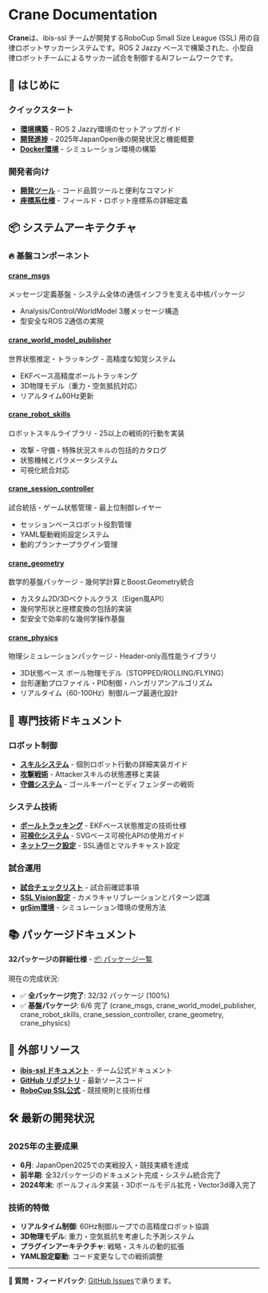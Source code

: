 # Crane Documentation

**Crane**は、ibis-ssl チームが開発するRoboCup Small Size League (SSL) 用の自律ロボットサッカーシステムです。ROS 2 Jazzy ベースで構築された、小型自律ロボットチームによるサッカー試合を制御するAIフレームワークです。

## 🚀 はじめに

### クイックスタート

- **[環境構築](./setup.md)** - ROS 2 Jazzy環境のセットアップガイド
- **[開発進捗](./progress.md)** - 2025年JapanOpen後の開発状況と機能概要
- **[Docker環境](./docker.md)** - シミュレーション環境の構築

### 開発者向け

- **[開発ツール](./tools.md)** - コード品質ツールと便利なコマンド
- **[座標系仕様](./coordinates.md)** - フィールド・ロボット座標系の詳細定義

## 📦 システムアーキテクチャ

### 🔥 基盤コンポーネント

#### [crane_msgs](./packages/crane_msgs.md)

メッセージ定義基盤 - システム全体の通信インフラを支える中核パッケージ

- Analysis/Control/WorldModel 3層メッセージ構造
- 型安全なROS 2通信の実現

#### [crane_world_model_publisher](./packages/crane_world_model_publisher.md)  

世界状態推定・トラッキング - 高精度な知覚システム

- EKFベース高精度ボールトラッキング
- 3D物理モデル（重力・空気抵抗対応）
- リアルタイム60Hz更新

#### [crane_robot_skills](./packages/crane_robot_skills.md)

ロボットスキルライブラリ - 25以上の戦術的行動を実装

- 攻撃・守備・特殊状況スキルの包括的カタログ
- 状態機械とパラメータシステム
- 可視化統合対応

#### [crane_session_controller](./packages/crane_session_controller.md)

試合統括・ゲーム状態管理 - 最上位制御レイヤー

- セッションベースロボット役割管理
- YAML駆動戦術設定システム
- 動的プランナープラグイン管理

#### [crane_geometry](./packages/crane_geometry.md)

数学的基盤パッケージ - 幾何学計算とBoost.Geometry統合

- カスタム2D/3Dベクトルクラス（Eigen風API）
- 幾何学形状と座標変換の包括的実装
- 型安全で効率的な幾何学操作基盤

#### [crane_physics](./packages/crane_physics.md)

物理シミュレーションパッケージ - Header-only高性能ライブラリ

- 3D状態ベース ボール物理モデル（STOPPED/ROLLING/FLYING）
- 台形運動プロファイル・PID制御・ハンガリアンアルゴリズム
- リアルタイム（60-100Hz）制御ループ最適化設計

## 🎯 専門技術ドキュメント

### ロボット制御

- **[スキルシステム](./skill.md)** - 個別ロボット行動の詳細実装ガイド
- **[攻撃戦術](./attacker.md)** - Attackerスキルの状態遷移と実装
- **[守備システム](./defense.md)** - ゴールキーパーとディフェンダーの戦術

### システム技術  

- **[ボールトラッキング](./ball_tracking_system.md)** - EKFベース状態推定の技術仕様
- **[可視化システム](./visualizer.md)** - SVGベース可視化APIの使用ガイド
- **[ネットワーク設定](./network.md)** - SSL通信とマルチキャスト設定

### 試合運用

- **[試合チェックリスト](./match.md)** - 試合前確認事項
- **[SSL Vision設定](./vision.md)** - カメラキャリブレーションとパターン認識
- **[grSim環境](./grSim.md)** - シミュレーション環境の使用方法

## 📚 パッケージドキュメント

**32パッケージの詳細仕様** - [📦 パッケージ一覧](./packages/index.md)

現在の完成状況:

- ✅ **全パッケージ完了**: 32/32 パッケージ (100%)
- ✅ **基盤パッケージ**: 6/6 完了 (crane_msgs, crane_world_model_publisher, crane_robot_skills, crane_session_controller, crane_geometry, crane_physics)

## 🔗 外部リソース

- **[ibis-ssl ドキュメント](https://ibis-ssl.github.io/ibis_documentation/)** - チーム公式ドキュメント
- **[GitHub リポジトリ](https://github.com/ibis-ssl/crane)** - 最新ソースコード
- **[RoboCup SSL公式](https://ssl.robocup.org/)** - 競技規則と技術仕様

## 🛠️ 最新の開発状況

### 2025年の主要成果

- **6月**: JapanOpen2025での実戦投入・競技実績を達成
- **前半期**: 全32パッケージのドキュメント完成・システム統合完了
- **2024年末**: ボールフィルタ実装・3Dボールモデル拡充・Vector3d導入完了

### 技術的特徴

- **リアルタイム制御**: 60Hz制御ループでの高精度ロボット協調
- **3D物理モデル**: 重力・空気抵抗を考慮した予測システム
- **プラグインアーキテクチャ**: 戦略・スキルの動的拡張
- **YAML設定駆動**: コード変更なしでの戦術調整

---

**📧 質問・フィードバック**: [GitHub Issues](https://github.com/ibis-ssl/crane/issues)で承ります。
